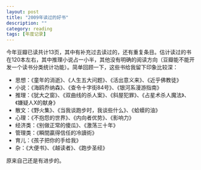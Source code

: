 ```yaml
---
layout: post
title: "2009年读过的好书"
description: ""
category: reading
tags: [年度记录]
---
```


今年豆瓣已读共计13页，其中有补充过去读过的，还有重复条目。估计读过的书在120本左右，其中推理小说占一小半，其他没有明确的阅读方向（豆瓣能不能开发一个读书分类统计功能）。简单回顾一下，这些书给我留下印象比较深：

* 思想：《童年的消逝》、《人生五大问题》、《活出意义来》、《近乎佛教徒》
* 小说：《海鸥乔纳森》、《查令十字街84号》、《银河系漫游指南》
* 推理：《犹大之窗》、《双曲线的杀人案》、《斜屋犯罪》、《占星术杀人魔法》、《嫌疑人X的献身》
* 散文：《野火集》、《当我谈跑步时，我谈些什么》、《蛤蟆的油》
* 心理：《不抱怨的世界》、《内向者优势》、《影响力》
* 经济类：《别做正常的傻瓜》、《激荡三十年》
* 管理类：《瞬間贏得信任的冷讀術》
* 育儿：《孩子把你的手给我》
* 杂：《大便书》、《越读者》、《跑步圣经》

原来自己还是有进步的。
